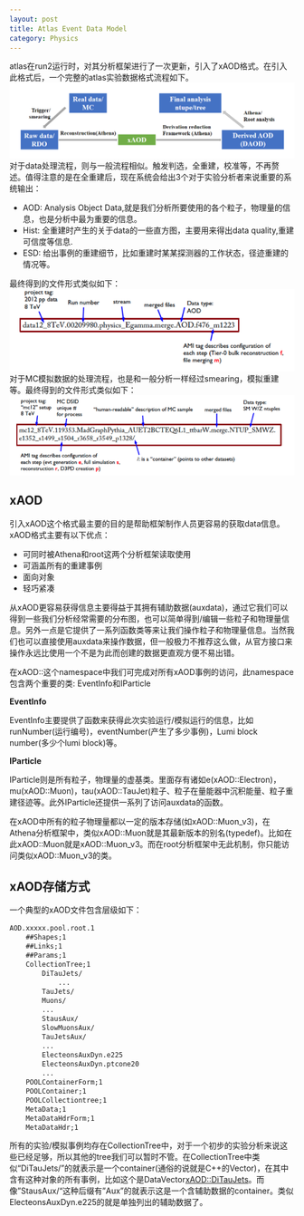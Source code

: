 ```yaml
---
layout: post
title: Atlas Event Data Model
category: Physics
---
```

atlas在run2运行时，对其分析框架进行了一次更新，引入了xAOD格式。在引入此格式后，一个完整的atlas实验数据格式流程如下。
![atlas-experiment-data-chain](/assets/img/20170809/data-chain.png)
对于data处理流程，则与一般流程相似。触发判选，全重建，校准等，不再赘述。值得注意的是在全重建后，现在系统会给出3个对于实验分析者来说重要的系统输出：

- AOD: Analysis Object Data,就是我们分析所要使用的各个粒子，物理量的信息，也是分析中最为重要的信息。
- Hist: 全重建时产生的关于data的一些直方图，主要用来得出data quality,重建可信度等信息.
- ESD: 给出事例的重建细节，比如重建时某某探测器的工作状态，径迹重建的情况等。

最终得到的文件形式类似如下：
![data-format](/assets/img/20170809/data-format.png)
对于MC模拟数据的处理流程，也是和一般分析一样经过smearing，模拟重建等。最终得到的文件形式类似如下：
![data-format](/assets/img/20170809/mc-format.png)

## xAOD
引入xAOD这个格式最主要的目的是帮助框架制作人员更容易的获取data信息。xAOD格式主要有以下优点：

- 可同时被Athena和root这两个分析框架读取使用
- 可涵盖所有的重建事例
- 面向对象
- 轻巧紧凑

从xAOD更容易获得信息主要得益于其拥有辅助数据(auxdata)，通过它我们可以得到一些我们分析经常需要的分布图，也可以简单得到/编辑一些粒子和物理量信息。另外一点是它提供了一系列函数类等来让我们操作粒子和物理量信息。当然我们也可以直接使用auxdata来操作数据，但一般极力不推荐这么做，从官方接口来操作永远比使用一个不是为此而创建的数据更直观方便不易出错。

在xAOD::这个namespace中我们可完成对所有xAOD事例的访问，此namespace包含两个重要的类: EventInfo和IParticle

**EventInfo**

EventInfo主要提供了函数来获得此次实验运行/模拟运行的信息，比如runNumber(运行编号)，eventNumber(产生了多少事例)，Lumi block number(多少个lumi block)等。

**IParticle**

IParticle则是所有粒子，物理量的虚基类。里面存有诸如e(xAOD::Electron)，mu(xAOD::Muon)，tau(xAOD::TauJet)粒子、粒子在量能器中沉积能量、粒子重建径迹等。此外IParticle还提供一系列了访问auxdata的函数。

在xAOD中所有的粒子物理量都以一定的版本存储(如xAOD::Muon_v3)，在Athena分析框架中，类似xAOD::Muon就是其最新版本的别名(typedef)。比如在此xAOD::Muon就是xAOD::Muon_v3。而在root分析框架中无此机制，你只能访问类似xAOD::Muon_v3的类。

## xAOD存储方式

一个典型的xAOD文件包含层级如下：

    AOD.xxxxx.pool.root.1
        ##Shapes;1
        ##Links;1
        ##Params;1
        CollectionTree;1
            DiTauJets/
                ...
            TauJets/
            Muons/
            ...
            StausAux/
            SlowMuonsAux/
            TauJetsAux/
            ...
            ElecteonsAuxDyn.e225
            ElecteonsAuxDyn.ptcone20
            ...
        POOLContainerForm;1
        POOLContainer;1
        POOLCollectiontree;1
        MetaData;1
        MetaDataHdrForm;1
        MetaDataHdr;1

所有的实验/模拟事例均存在CollectionTree中，对于一个初步的实验分析来说这些已经足够，所以其他的tree我们可以暂时不管。在CollectionTree中类似“DiTauJets/”的就表示是一个container(通俗的说就是C++的Vector)，在其中含有这种对象的所有事例，比如这个是DataVector<xAOD::DiTauJets>。而像”StausAux/“这种后缀有”Aux”的就表示这是一个含辅助数据的container。类似ElecteonsAuxDyn.e225的就是单独列出的辅助数据了。
